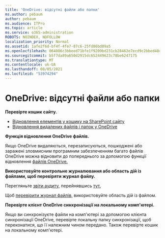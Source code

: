 ```yaml
---
title: 'OneDrive: відсутні файли або папки'
ms.author: pebaum
author: pebaum
ms.audience: ITPro
ms.topic: article
ms.service: o365-administration
ROBOTS: NOINDEX, NOFOLLOW
localization_priority: Normal
ms.assetid: 1afe2f6d-bf4f-4fe7-87c6-25fd86bd89a5
ms.openlocfilehash: 064086c3bbeed71bfe1f9209bd231cb28462e7ecd9c2bbed40c4716392eabe72
ms.sourcegitcommit: b5f7da89a650d2915dc652449623c78be6247175
ms.translationtype: MT
ms.contentlocale: uk-UA
ms.lasthandoff: 08/05/2021
ms.locfileid: "53974294"
---
```

# <a name="onedrive-missing-files-or-folders"></a>OneDrive: відсутні файли або папки

**Перевірте кошик сайту.**

- [Відновлення елементів у кошику на SharePoint сайту](https://support.microsoft.com/office/restore-items-in-the-recycle-bin-that-were-deleted-from-sharepoint-or-teams-6df466b6-55f2-4898-8d6e-c0dff851a0be)
- [Відновлення видалених файлів і папок у OneDrive](https://support.office.com/article/Restore-deleted-files-or-folders-in-OneDrive-949ada80-0026-4db3-a953-c99083e6a84f)


**Функція відновлення OneDrive файлів.** 

Якщо OneDrive видаляються, перезаписуються, пошкоджені або заражені зловмисним програмним забезпеченням багато файлів OneDrive можна відновити до попереднього за допомогою функції відновлення [файлів OneDrive.](https://support.office.com/article/Restore-your-OneDrive-fa231298-759d-41cf-bcd0-25ac53eb8a15)


**Використовуйте контрольне журналювання або область дій із файлами, щоб перевіряти журнал файлу.**

Перегляньте [звіти аудиту,](https://docs.microsoft.com/microsoft-365/compliance/search-the-audit-log-in-security-and-compliance) перейнявшись [тут.](https://sip.protection.office.com/)


Щоб [перевірити журнал файлів,](https://support.office.com/article/File-activity-in-a-document-library-6105ecda-1dd0-4f6f-9542-102bf5c0ffe0) використовуйте область дій із файлом.


**Перевірте клієнт OneDrive синхронізації на локальному комп'ютері.**

Якщо ви синхронізуєте файли на комп'ютері за допомогою клієнта синхронізації OneDrive, перевірте локальну папку синхронізації, щоб переконатися, що її належним чином передано. Також перевірте кошик на локальному комп'ютері.

